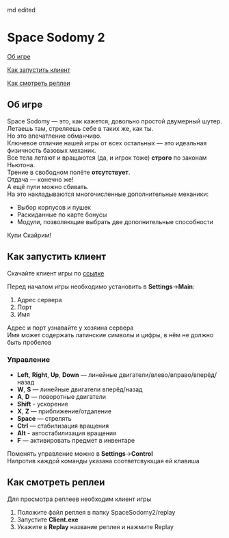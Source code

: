 md edited
# Space Sodomy 2
[Об игре](#intro)

[Как запустить клиент](#client)

[Как смотреть реплеи](#replay)

## <a id="intro" />Об игре

Space Sodomy — это, как кажется, довольно простой двумерный шутер. <br>
Летаешь там, стреляешь себе в таких же, как ты. <br>
Но это впечатление обманчиво. <br>
Ключевое отличие нашей игры от всех остальных — это идеальная физичность базовых механик. <br>
Все тела летают и вращаются (да, и игрок тоже) **строго** по законам Ньютона. <br>
Трение в свободном полёте **отсутствует**. <br>
Отдача — конечно же! <br>
А ещё пули можно сбивать. <br>
На это накладываются многочисленные дополнительные механики: <br>
- Выбор корпусов и пушек  <br>
- Раскиданные по карте бонусы <br>
- Модули, позволяющие выбрать две дополнительные способности <br>

Купи Скайрим!

## <a id="client" />Как запустить клиент

Скачайте клиент игры по [ссылке](https://github.com/StarikTenger/SpaceSodomy2/raw/main/SpaceSodomy2.zip)
 
Перед началом игры необходимо установить в **Settings**->**Main**: 
1. Адрес сервера
2. Порт
3. Имя

Адрес и порт узнавайте у хозяина сервера <br>
Имя может содержать латинские символы и цифры, в нём не должно быть пробелов <br>


### Управление
- **Left**, **Right**, **Up**, **Down** — линейные двигатели/влево/вправо/вперёд/назад
- **W**, **S** — линейные двигатели вперёд/назад
- **A**, **D** — поворотные двигатели
- **Shift** - ускорение
- **X**, **Z** — приближение/отдаление
- **Space** — стрелять
- **Ctrl** — стабилизация вращения
- **Alt** - автостабилизация вращения
- **F** — активировать предмет в инвентаре

Поменять управление можно в **Settings**->**Control** <br>
Напротив каждой команды указана соответсвующая ей клавиша <br>

## <a id="replay" />Как смотреть реплеи
Для просмотра реплеев необходим клиент игры

1. Положите файл реплея в папку SpaceSodomy2/replay
2. Запустите **Client.exe**
3. Укажите в **Replay** название реплея и нажмите Replay
